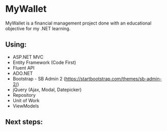 # MyWallet

MyWallet is a financial management project done with an educational objective for my .NET learning.


Using:
------------
* ASP.NET MVC
* Entity Framework (Code First)
* Fluent API
* ADO.NET
* Bootstrap - SB Admin 2 (https://startbootstrap.com/themes/sb-admin-2/)
* jQuery (Ajax, Modal, Datepicker)
* Repository
* Unit of Work 
* ViewModels


Next steps:
------------
